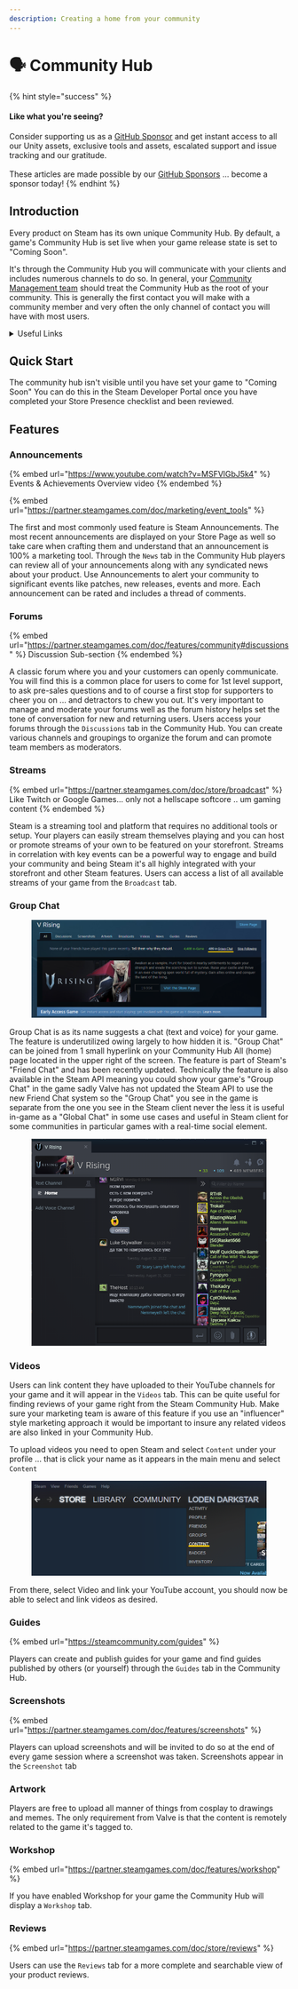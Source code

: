 ```yaml
---
description: Creating a home from your community
---
```


# 🗣️ Community Hub

{% hint style="success" %}
#### Like what you're seeing?

Consider supporting us as a [GitHub Sponsor](../../become-a-sponsor/) and get instant access to all our Unity assets, exclusive tools and assets, escalated support and issue tracking and our gratitude.\
\
These articles are made possible by our [GitHub Sponsors](https://github.com/sponsors/heathen-engineering) ... become a sponsor today!
{% endhint %}

## Introduction

Every product on Steam has its own unique Community Hub. By default, a game's Community Hub is set live when your game release state is set to "Coming Soon".&#x20;

It's through the Community Hub you will communicate with your clients and includes numerous channels to do so. In general, your [Community Management team](../../guides/getting-started/sourcing-resources/community.md) should treat the Community Hub as the root of your community. This is generally the first contact you will make with a community member and very often the only channel of contact you will have with most users.

<details>

<summary>Useful Links</summary>

* Valve's Documentation\
  [https://partner.steamgames.com/doc/features/community](https://partner.steamgames.com/doc/features/community)

</details>

## Quick Start

The community hub isn't visible until you have set your game to "Coming Soon" You can do this in the Steam Developer Portal once you have completed your Store Presence checklist and been reviewed.

## Features

### Announcements

{% embed url="https://www.youtube.com/watch?v=MSFVlGbJ5k4" %}
Events & Achievements Overview video
{% endembed %}

{% embed url="https://partner.steamgames.com/doc/marketing/event_tools" %}

The first and most commonly used feature is Steam Announcements. The most recent announcements are displayed on your Store Page as well so take care when crafting them and understand that an announcement is 100% a marketing tool. Through the `News` tab in the Community Hub players can review all of your announcements along with any syndicated news about your product. Use Announcements to alert your community to significant events like patches, new releases, events and more. Each announcement can be rated and includes a thread of comments.&#x20;

### Forums

{% embed url="https://partner.steamgames.com/doc/features/community#discussions" %}
Discussion Sub-section
{% endembed %}

A classic forum where you and your customers can openly communicate. You will find this is a common place for users to come for 1st level support, to ask pre-sales questions and to of course a first stop for supporters to cheer you on ... and detractors to chew you out. It's very important to manage and moderate your forums well as the forum history helps set the tone of conversation for new and returning users. Users access your forums through the `Discussions` tab in the Community Hub. You can create various channels and groupings to organize the forum and can promote team members as moderators.

### Streams

{% embed url="https://partner.steamgames.com/doc/store/broadcast" %}
Like Twitch or Google Games... only not a hellscape softcore .. um gaming content
{% endembed %}

Steam is a streaming tool and platform that requires no additional tools or setup. Your players can easily stream themselves playing and you can host or promote streams of your own to be featured on your storefront. Streams in correlation with key events can be a powerful way to engage and build your community and being Steam it's all highly integrated with your storefront and other Steam features. Users can access a list of all available streams of your game from the `Broadcast` tab.

### Group Chat

<figure><img src="../../.gitbook/assets/image (4) (2) (1).png" alt=""><figcaption></figcaption></figure>

Group Chat is as its name suggests a chat (text and voice) for your game. The feature is underutilized owing largely to how hidden it is. "Group Chat" can be joined from 1 small hyperlink on your Community Hub All (home) page located in the upper right of the screen. The feature is part of Steam's "Friend Chat" and has been recently updated. Technically the feature is also available in the Steam API meaning you could show your game's "Group Chat" in the game sadly Valve has not updated the Steam API to use the new Friend Chat system so the "Group Chat" you see in the game is separate from the one you see in the Steam client never the less it is useful in-game as a "Global Chat" in some use cases and useful in Steam client for some communities in particular games with a real-time social element.

<figure><img src="../../.gitbook/assets/image (111).png" alt=""><figcaption></figcaption></figure>

### Videos

Users can link content they have uploaded to their YouTube channels for your game and it will appear in the `Videos` tab. This can be quite useful for finding reviews of your game right from the Steam Community Hub. Make sure your marketing team is aware of this feature if you use an "influencer" style marketing approach it would be important to insure any related videos are also linked in your Community Hub.

To upload videos you need to open Steam and select `Content` under your profile ... that is click your name as it appears in the main menu and select `Content`

<figure><img src="../../.gitbook/assets/image (3) (1) (4).png" alt=""><figcaption></figcaption></figure>

From there, select Video and link your YouTube account, you should now be able to select and link videos as desired.

### Guides

{% embed url="https://steamcommunity.com/guides" %}

Players can create and publish guides for your game and find guides published by others (or yourself) through the `Guides` tab in the Community Hub.

### Screenshots

{% embed url="https://partner.steamgames.com/doc/features/screenshots" %}

Players can upload screenshots and will be invited to do so at the end of every game session where a screenshot was taken. Screenshots appear in the `Screenshot` tab

### Artwork

Players are free to upload all manner of things from cosplay to drawings and memes. The only requirement from Valve is that the content is remotely related to the game it's tagged to.

### Workshop

{% embed url="https://partner.steamgames.com/doc/features/workshop" %}

If you have enabled Workshop for your game the Community Hub will display a `Workshop` tab.

### Reviews

{% embed url="https://partner.steamgames.com/doc/store/reviews" %}

Users can use the `Reviews` tab for a more complete and searchable view of your product reviews.

